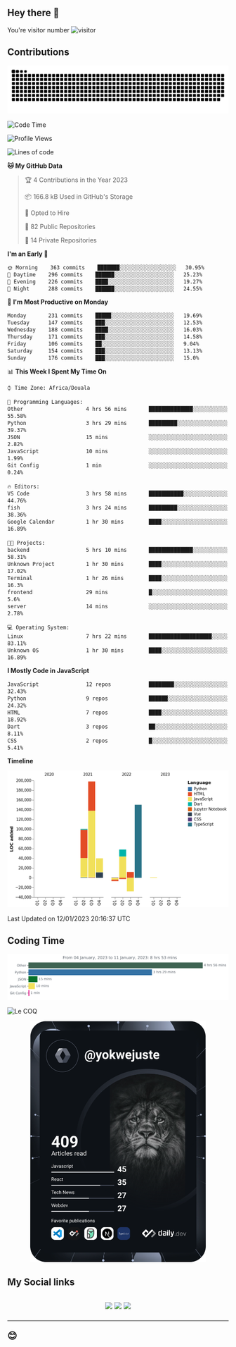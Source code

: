 ## Hey there 👋
You're visitor number ![visitor](https://profile-counter.glitch.me/yokwejuste/count.svg)

## Contributions
<p align="center">
  <img src="https://raw.githubusercontent.com/yokwejuste/yokwejuste/output/github-contribution-grid-snake.svg" />
</p>

<!--START_SECTION:waka-->
![Code Time](http://img.shields.io/badge/Code%20Time-1%2C320%20hrs%2039%20mins-blue)

![Profile Views](http://img.shields.io/badge/Profile%20Views-12-blue)

![Lines of code](https://img.shields.io/badge/From%20Hello%20World%20I%27ve%20Written-523%20Thousand%20lines%20of%20code-blue)

**🐱 My GitHub Data** 

> 🏆 4 Contributions in the Year 2023
 > 
> 📦 166.8 kB Used in GitHub's Storage 
 > 
> 💼 Opted to Hire
 > 
> 📜 82 Public Repositories 
 > 
> 🔑 14 Private Repositories  
 > 
**I'm an Early 🐤** 

```text
🌞 Morning    363 commits    ███████░░░░░░░░░░░░░░░░░░   30.95% 
🌆 Daytime    296 commits    ██████░░░░░░░░░░░░░░░░░░░   25.23% 
🌃 Evening    226 commits    ████░░░░░░░░░░░░░░░░░░░░░   19.27% 
🌙 Night      288 commits    ██████░░░░░░░░░░░░░░░░░░░   24.55%

```
📅 **I'm Most Productive on Monday** 

```text
Monday       231 commits    █████░░░░░░░░░░░░░░░░░░░░   19.69% 
Tuesday      147 commits    ███░░░░░░░░░░░░░░░░░░░░░░   12.53% 
Wednesday    188 commits    ████░░░░░░░░░░░░░░░░░░░░░   16.03% 
Thursday     171 commits    ███░░░░░░░░░░░░░░░░░░░░░░   14.58% 
Friday       106 commits    ██░░░░░░░░░░░░░░░░░░░░░░░   9.04% 
Saturday     154 commits    ███░░░░░░░░░░░░░░░░░░░░░░   13.13% 
Sunday       176 commits    ███░░░░░░░░░░░░░░░░░░░░░░   15.0%

```


📊 **This Week I Spent My Time On** 

```text
⌚︎ Time Zone: Africa/Douala

💬 Programming Languages: 
Other                    4 hrs 56 mins       ██████████████░░░░░░░░░░░   55.58% 
Python                   3 hrs 29 mins       █████████░░░░░░░░░░░░░░░░   39.37% 
JSON                     15 mins             ░░░░░░░░░░░░░░░░░░░░░░░░░   2.82% 
JavaScript               10 mins             ░░░░░░░░░░░░░░░░░░░░░░░░░   1.99% 
Git Config               1 min               ░░░░░░░░░░░░░░░░░░░░░░░░░   0.24%

🔥 Editors: 
VS Code                  3 hrs 58 mins       ███████████░░░░░░░░░░░░░░   44.76% 
fish                     3 hrs 24 mins       █████████░░░░░░░░░░░░░░░░   38.36% 
Google Calendar          1 hr 30 mins        ████░░░░░░░░░░░░░░░░░░░░░   16.89%

🐱‍💻 Projects: 
backend                  5 hrs 10 mins       ██████████████░░░░░░░░░░░   58.31% 
Unknown Project          1 hr 30 mins        ████░░░░░░░░░░░░░░░░░░░░░   17.02% 
Terminal                 1 hr 26 mins        ████░░░░░░░░░░░░░░░░░░░░░   16.3% 
frontend                 29 mins             █░░░░░░░░░░░░░░░░░░░░░░░░   5.6% 
server                   14 mins             ░░░░░░░░░░░░░░░░░░░░░░░░░   2.78%

💻 Operating System: 
Linux                    7 hrs 22 mins       ████████████████████░░░░░   83.11% 
Unknown OS               1 hr 30 mins        ████░░░░░░░░░░░░░░░░░░░░░   16.89%

```

**I Mostly Code in JavaScript** 

```text
JavaScript               12 repos            ████████░░░░░░░░░░░░░░░░░   32.43% 
Python                   9 repos             ██████░░░░░░░░░░░░░░░░░░░   24.32% 
HTML                     7 repos             ████░░░░░░░░░░░░░░░░░░░░░   18.92% 
Dart                     3 repos             ██░░░░░░░░░░░░░░░░░░░░░░░   8.11% 
CSS                      2 repos             █░░░░░░░░░░░░░░░░░░░░░░░░   5.41%

```


**Timeline**

![Chart not found](https://raw.githubusercontent.com/yokwejuste/yokwejuste/master/charts/bar_graph.png) 


 Last Updated on 12/01/2023 20:16:37 UTC
<!--END_SECTION:waka-->

## Coding Time

[![wakatime-stats](https://github.com/yokwejuste/yokwejuste/blob/master/images/stat.svg)](https://wakatime.com/@yokwejuste)

![Le COQ](https://metrics.lecoq.io/yokwejuste/)
<p align="center">
  <a href="#"><img src="https://github.com/yokwejuste/yokwejuste/blob/master/devcard.svg" width="400" alt="Yonkeu K. Steve's Dev Card"/></a>
</p>
<h2>My Social links<h2>
<p align="center">
  <a href="https://twitter.com/yokwejuste"><img src="https://img.shields.io/badge/twitter-%231DA1F2.svg?style=for-the-badge&logo=Twitter&logoColor=white"></a>
  <a href="https://linkedin.com/in/yokwejuste"><img src="https://img.shields.io/badge/linkedin-%230077B5.svg?style=for-the-badge&logo=linkedin&logoColor=white"></a>
  <a href="https://instagram.com/yokwejuste0"><img src="https://img.shields.io/badge/instagram-%23E4405F.svg?style=for-the-badge&logo=Instagram&logoColor=white"></a>
</p>
<hr>
😊

